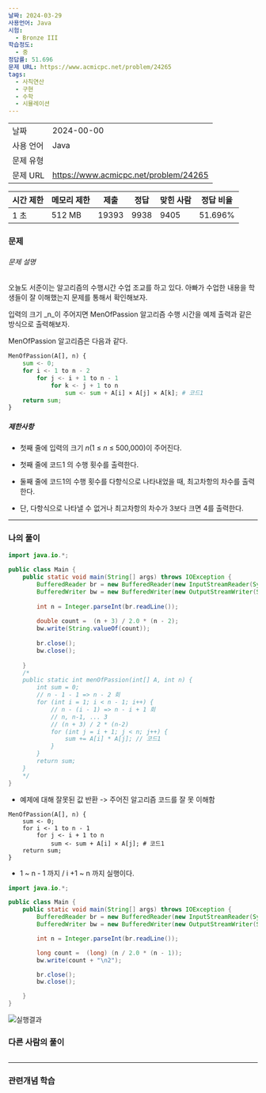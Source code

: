 ```yaml
---
날짜: 2024-03-29
사용언어: Java
시험:
  - Bronze III
학습정도:
  - 중
정답률: 51.696
문제 URL: https://www.acmicpc.net/problem/24265
tags:
  - 사칙연산
  - 구현
  - 수학
  - 시뮬레이션
---
```


|        |                                       |
| ------ | ------------------------------------- |
| 날짜     | 2024-00-00                            |
| 사용 언어  | Java                                  |
| 문제 유형  |                                       |
| 문제 URL | https://www.acmicpc.net/problem/24265 |

| 시간 제한 | 메모리 제한 | 제출    | 정답   | 맞힌 사람 | 정답 비율   |
| ----- | ------ | ----- | ---- | ----- | ------- |
| 1 초   | 512 MB | 19393 | 9938 | 9405  | 51.696% |

### 문제

###### 문제 설명
오늘도 서준이는 알고리즘의 수행시간 수업 조교를 하고 있다. 아빠가 수업한 내용을 학생들이 잘 이해했는지 문제를 통해서 확인해보자.

입력의 크기 _n_이 주어지면 MenOfPassion 알고리즘 수행 시간을 예제 출력과 같은 방식으로 출력해보자.

MenOfPassion 알고리즘은 다음과 같다.

``` python
MenOfPassion(A[], n) {
    sum <- 0;
    for i <- 1 to n - 2
        for j <- i + 1 to n - 1
            for k <- j + 1 to n
                sum <- sum + A[i] × A[j] × A[k]; # 코드1
    return sum;
}
```

##### 제한사항
- 첫째 줄에 입력의 크기 _n_(1 ≤ _n_ ≤ 500,000)이 주어진다.

- 첫째 줄에 코드1 의 수행 횟수를 출력한다.
- 둘째 줄에 코드1의 수행 횟수를 다항식으로 나타내었을 때, 최고차항의 차수를 출력한다. 
- 단, 다항식으로 나타낼 수 없거나 최고차항의 차수가 3보다 크면 4를 출력한다.

---

### 나의 풀이
```java
import java.io.*;  
  
public class Main {  
    public static void main(String[] args) throws IOException {  
        BufferedReader br = new BufferedReader(new InputStreamReader(System.in));  
        BufferedWriter bw = new BufferedWriter(new OutputStreamWriter(System.out));  
  
        int n = Integer.parseInt(br.readLine());  
  
        double count =  (n + 3) / 2.0 * (n - 2);  
        bw.write(String.valueOf(count));  
  
        br.close();  
        bw.close();  
  
    }  
	/*
    public static int menOfPassion(int[] A, int n) {  
        int sum = 0;  
        // n - 1 - 1 => n - 2 회  
        for (int i = 1; i < n - 1; i++) {  
            // n - (i - 1) => n - i + 1 회  
            // n, n-1, ... 3
            // (n + 3) / 2 * (n-2)            
            for (int j = i + 1; j < n; j++) {  
                sum += A[i] * A[j]; // 코드1  
            }  
        }  
        return sum;  
    }  
    */
}
```
- 예제에 대해 잘못된 값 반환
	-> 주어진 알고리즘 코드를 잘 못 이해함

```
MenOfPassion(A[], n) {
    sum <- 0;
    for i <- 1 to n - 1
        for j <- i + 1 to n
            sum <- sum + A[i] × A[j]; # 코드1
    return sum;
}
```
- 1 ~ n - 1 까지 / i +1 ~ n 까지 실행이다. 

``` Java
import java.io.*;

public class Main {
    public static void main(String[] args) throws IOException {
        BufferedReader br = new BufferedReader(new InputStreamReader(System.in));
        BufferedWriter bw = new BufferedWriter(new OutputStreamWriter(System.out));

        int n = Integer.parseInt(br.readLine());

        long count =  (long) (n / 2.0 * (n - 1));
        bw.write(count + "\n2");

        br.close();
        bw.close();

    }
}
```

![실행결과](/assets/CodingTest/B24265.png)
### 다른 사람의 풀이

```java

```

---
### 관련개념 학습
